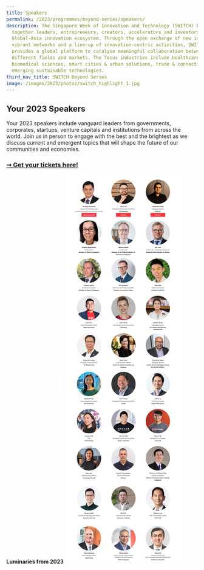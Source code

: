 ```yaml
---
title: Speakers
permalink: /2023/programmes/beyond-series/speakers/
description: The Singapore Week of Innovation and Technology (SWITCH) brings
  together leaders, entrepreneurs, creators, accelerators and investors from the
  Global-Asia innovation ecosystem. Through the open exchange of new ideas,
  vibrant networks and a line-up of innovation-centric activities, SWITCH
  provides a global platform to catalyse meaningful collaboration between
  different fields and markets. The focus industries include healthcare &
  biomedical sciences, smart cities & urban solutions, trade & connectivity, and
  emerging sustainable technologies.
third_nav_title: SWITCH Beyond Series
image: /images/2023/photos/switch_highlight_1.jpg
---
```

## Your 2023 Speakers

Your 2023 speakers include vanguard leaders from  governments, corporates, startups, venture capitals and institutions from across the world. Join us in person to engage with the best and the brightest as we discuss current and emergent topics that will shape the future of our communities and economies.

### [➞ Get your tickets here!](/register)

**Luminaries from 2023**
![](/images/2023/Speakers/2023%20switch%20highlight%20speakers%20(all%20stages)_28%20oct.jpg)
